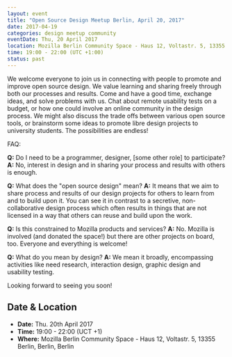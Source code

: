 ```yaml
---
layout: event
title: "Open Source Design Meetup Berlin, April 20, 2017"
date: 2017-04-19
categories: design meetup community
eventDate: Thu, 20 April 2017
location: Mozilla Berlin Community Space - Haus 12, Voltastr. 5, 13355 Berlin
time: 19:00 - 22:00 (UTC +1:00)
status: past
---
```


We welcome everyone to join us in connecting with people to promote and improve open source design. We value learning and sharing freely through both our processes and results. Come and have a good time, exchange ideas, and solve problems with us. Chat about remote usability tests on a budget, or how one could involve an online community in the design process. We might also discuss the trade offs between various open source tools, or brainstorm some ideas to promote libre design projects to university students. The possibilities are endless!

FAQ:

**Q:** Do I need to be a programmer, designer, [some other role] to participate?
**A:** No, interest in design and in sharing your process and results with others is enough.

**Q:** What does the "open source design" mean?
**A:** It means that we aim to share process and results of our design projects for others to learn from and to build upon it. You can see it in contrast to a secretive, non-collaborative design process which often results in things that are not licensed in a way that others can reuse and build upon the work.

**Q:** Is this constrained to Mozilla products and services?
**A:** No. Mozilla is involved (and donated the space!) but there are other projects on board, too. Everyone and everything is welcome!

**Q:** What do you mean by design? 
**A:** We mean it broadly, encompassing activities like need research, interaction design, graphic design and usability testing.

Looking forward to seeing you soon!

## Date & Location

- **Date:** Thu. 20th April 2017
- **Time:** 19:00 - 22:00 (UCT +1)
- **Where:** Mozilla Berlin Community Space - Haus 12, Voltastr. 5, 13355 Berlin, Berlin, Berlin

